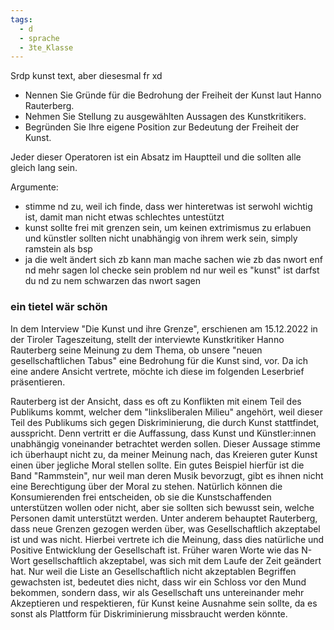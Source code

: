 ```yaml
---
tags:
  - d
  - sprache
  - 3te_Klasse
---
```

Srdp kunst text, aber diesesmal fr xd

- Nennen Sie Gründe für die Bedrohung der Freiheit der Kunst laut Hanno Rauterberg.
- Nehmen Sie Stellung zu ausgewählten Aussagen des Kunstkritikers.
- Begründen Sie Ihre eigene Position zur Bedeutung der Freiheit der Kunst. 

Jeder dieser Operatoren ist ein Absatz im Hauptteil und die sollten alle gleich lang sein.

Argumente:
- stimme nd zu, weil ich finde, dass wer hinteretwas ist serwohl wichtig ist, damit man nicht etwas schlechtes untestützt
- kunst sollte frei mit grenzen sein, um keinen extrimismus zu erlabuen und künstler sollten nicht unabhängig von ihrem werk sein, simply ramstein als bsp
- ja die welt ändert sich zb kann man mache sachen wie zb das nwort enf nd mehr sagen lol checke sein problem nd nur weil es "kunst" ist darfst du nd zu nem schwarzen das nwort sagen
### ein tietel wär schön

In dem Interview "Die Kunst und ihre Grenze", erschienen am 15.12.2022 in der Tiroler Tageszeitung, stellt der interviewte Kunstkritiker Hanno Rauterberg seine Meinung zu dem Thema, ob unsere "neuen gesellschaftlichen Tabus" eine Bedrohung für die Kunst sind, vor. Da ich eine andere Ansicht vertrete, möchte ich diese im folgenden Leserbrief präsentieren.

Rauterberg ist der Ansicht, dass es oft zu Konflikten mit einem Teil des Publikums kommt, welcher dem "linksliberalen Milieu" angehört, weil dieser Teil des Publikums sich gegen Diskriminierung, die durch Kunst stattfindet, ausspricht. Denn vertritt er die Auffassung, dass Kunst und Künstler:innen unabhängig voneinander betrachtet werden sollen. 
Dieser Aussage stimme ich überhaupt nicht zu, da meiner Meinung nach, das Kreieren guter Kunst einen über jegliche Moral stellen sollte. Ein gutes Beispiel hierfür ist die Band "Rammstein", nur weil man deren Musik bevorzugt, gibt es ihnen nicht eine Berechtigung über der Moral zu stehen. Natürlich können die Konsumierenden frei entscheiden, ob sie die Kunstschaffenden unterstützen wollen oder nicht, aber sie sollten sich bewusst sein, welche Personen damit unterstützt werden.
Unter anderem behauptet Rauterberg, dass neue Grenzen gezogen werden über, was Gesellschaftlich akzeptabel ist und was nicht. Hierbei vertrete ich die Meinung, dass dies natürliche und Positive Entwicklung der Gesellschaft ist. Früher waren Worte wie das N-Wort gesellschaftlich akzeptabel, was sich mit dem Laufe der Zeit geändert hat. Nur weil die Liste an Gesellschaftlich nicht akzeptablen Begriffen gewachsten ist, bedeutet dies nicht, dass wir ein Schloss vor den Mund bekommen, sondern dass, wir als Gesellschaft uns untereinander mehr Akzeptieren und respektieren, für Kunst keine Ausnahme sein sollte, da es sonst als Plattform für Diskriminierung missbraucht werden könnte.

